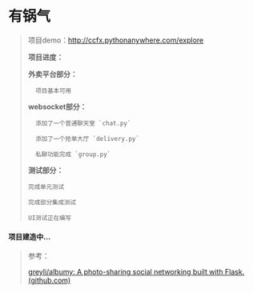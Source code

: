 # 有锅气

> 项目demo：http://ccfx.pythonanywhere.com/explore
> 
> **项目进度：**
>
> 	**外卖平台部分：**
>
> 		项目基本可用
>
> 	**websocket部分：**
>
> 		添加了一个普通聊天室 `chat.py`
>
> 		添加了一个抢单大厅 `delivery.py`
>
> 		私聊功能完成 `group.py`
> 
>   **测试部分：**
>   
>     完成单元测试
>     
>     完成部分集成测试
>     
>     UI测试正在编写

#### 项目建造中…

> 参考：
>
> [greyli/albumy: A photo-sharing social networking built with Flask. (github.com)](https://github.com/greyli/albumy)

